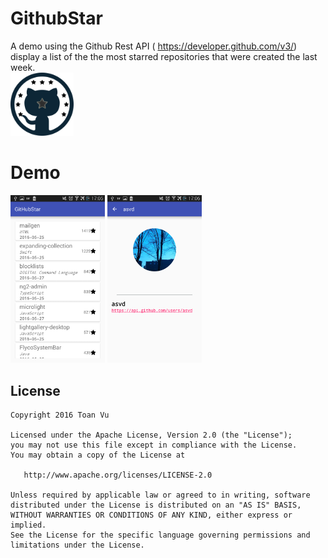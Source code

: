 GithubStar
======================

A demo using the Github Rest API ( https://developer.github.com/v3/) display a list of the the most starred repositories that were created the last week.    
<img src="ic_launcher-512.png" width="20%">
# Demo

<img src="images/list_repo.png" width="30%">
<img src="images/owner.png" width="30%">


License
-------

    Copyright 2016 Toan Vu

    Licensed under the Apache License, Version 2.0 (the "License");
    you may not use this file except in compliance with the License.
    You may obtain a copy of the License at

       http://www.apache.org/licenses/LICENSE-2.0

    Unless required by applicable law or agreed to in writing, software
    distributed under the License is distributed on an "AS IS" BASIS,
    WITHOUT WARRANTIES OR CONDITIONS OF ANY KIND, either express or implied.
    See the License for the specific language governing permissions and
    limitations under the License.
